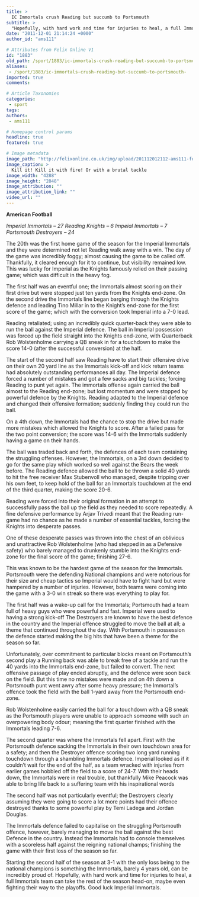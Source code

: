 ```yaml
---
title: >
  IC Immortals crush Reading but succumb to Portsmouth
subtitle: >
  "Hopefully, with hard work and time for injuries to heal, a full Immortals team can take the rest of the season head-on, maybe even fighting their way to the playoffs."
date: "2011-12-01 21:14:24 +0000"
author_id: "ams111"

# Attributes from Felix Online V1
id: "1883"
old_path: /sport/1883/ic-immortals-crush-reading-but-succumb-to-portsmouth-
aliases:
 - /sport/1883/ic-immortals-crush-reading-but-succumb-to-portsmouth-
imported: true
comments:

# Article Taxonomies
categories:
 - sport
tags:
authors:
 - ams111

# Homepage control params
headline: true
featured: true

# Image metadata
image_path: "http://felixonline.co.uk/img/upload/201112012112-ams111-football.jpg"
image_caption: >
  Kill it! Kill it with fire! Or with a brutal tackle
image_width: "4288"
image_height: "2848"
image_attribution: ""
image_attribution_link: ""
video_url: ""
---
```


__American Football__

_Imperial Immortals – 27
 Reading Knights – 6
 Impeial Immortals – 7
 Portsmouth Destroyers – 24_

The 20th was the first home game of the season for the Imperial Immortals and they were determined not let Reading walk away with a win. The day of the game was incredibly foggy; almost causing the game to be called off. Thankfully, it cleared enough for it to continue, but visibility remained low. This was lucky for Imperial as the Knights famously relied on their passing game; which was difficult in the heavy fog.

The first half was an eventful one; the Immortals almost scoring on their first drive but were stopped just ten yards from the Knights end-zone. On the second drive the Immortals line began barging through the Knights defence and leading Tino Millar in to the Knight’s end-zone for the first score of the game; which with the conversion took Imperial into a 7-0 lead.

Reading retaliated; using an incredibly quick quarter-back they were able to run the ball against the Imperial defence. The ball in Imperial possession was forced up the field straight into the Knights end-zone, with Quarterback Rob Wolstenholme carrying a QB sneak in for a touchdown to make the score 14-0 (after the successful conversion) at the half.

The start of the second half saw Reading have to start their offensive drive on their own 20 yard line as the Immortals kick-off and kick return teams had absolutely outstanding performances all day. The Imperial defence forced a number of mistakes and got a few sacks and big tackles; forcing Reading to punt yet again. The immortals offense again carried the ball almost to the Reading end-zone; but lost momentum and were stopped by powerful defence by the Knights. Reading adapted to the Imperial defence and changed their offensive formation; suddenly finding they could run the ball.

On a 4th down, the Immortals had the chance to stop the drive but made more mistakes which allowed the Knights to score. After a failed pass for the two point conversion; the score was 14-6 with the Immortals suddenly having a game on their hands.

The ball was traded back and forth, the defences of each team containing the struggling offenses. However, the Immortals, on a 3rd down decided to go for the same play which worked so well against the Bears the week before. The Reading defence allowed the ball to be thrown a solid 40 yards to hit the free receiver Max Stubenvoll who managed, despite tripping over his own feet, to keep hold of the ball for an Immortals touchdown at the end of the third quarter, making the score 20-6.

Reading were forced into their original formation in an attempt to successfully pass the ball up the field as they needed to score repeatedly. A fine defensive performance by Arjav Trivedi meant that the Reading run-game had no chance as he made a number of essential tackles, forcing the Knights into desperate passes.

One of these desperate passes was thrown into the chest of an oblivious and unattractive Rob Wolstenholme (who had stepped in as a Defensive safety) who barely managed to drunkenly stumble into the Knights end-zone for the final score of the game; finishing 27-6.

This was known to be the hardest game of the season for the Immortals. Portsmouth were the defending National champions and were notorious for their size and cheap tactics so Imperial would have to fight hard but were hampered by a number of injuries. However, both teams were coming into the game with a 3-0 win streak so there was everything to play for.

The first half was a wake-up call for the Immortals; Portsmouth had a team full of heavy guys who were powerful and fast. Imperial were used to having a strong kick-off The Destroyers are known to have the best defence in the country and the Imperial offence struggled to move the ball at all; a theme that continued throughout the day. With Portsmouth in possession the defence started making the big hits that have been a theme for the season so far.

Unfortunately, over commitment to particular blocks meant on Portsmouth’s second play a Running back was able to break free of a tackle and run the 40 yards into the Immortals end-zone, but failed to convert. The next offensive passage of play ended abruptly, and the defence were soon back on the field. But this time no mistakes were made and on 4th down a Portsmouth punt went awry after some heavy pressure; the Immortal’s offence took the field with the ball 1-yard away from the Portsmouth end-zone.

Rob Wolstenholme easily carried the ball for a touchdown with a QB sneak as the Portsmouth players were unable to approach someone with such an overpowering body odour; meaning the first quarter finished with the Immortals leading 7-6.

The second quarter was where the Immortals fell apart. First with the Portsmouth defence sacking the Immortals in their own touchdown area for a safety; and then the Destroyer offence scoring two long yard running touchdown through a shambling Immortals defence. Imperial looked as if it couldn’t wait for the end of the half, as a team wracked with injuries from earlier games hobbled off the field to a score of 24-7. With their heads down, the Immortals were in real trouble, but thankfully Mike Peacock was able to bring life back to a suffering team with his inspirational words

The second half was not particularly eventful; the Destroyers clearly assuming they were going to score a lot more points had their offence destroyed thanks to some powerful play by Temi Ladega and Jordan Douglas.

The Immortals defence failed to capitalise on the struggling Portsmouth offence, however, barely managing to move the ball against the best Defence in the country. Instead the Immortals had to console themselves with a scoreless half against the reigning national champs; finishing the game with their first loss of the season so far.

Starting the second half of the season at 3-1 with the only loss being to the national champions is something the Immortals, barely 4 years old, can be incredibly proud of. Hopefully, with hard work and time for injuries to heal, a full Immortals team can take the rest of the season head-on, maybe even fighting their way to the playoffs. Good luck Imperial Immortals.
